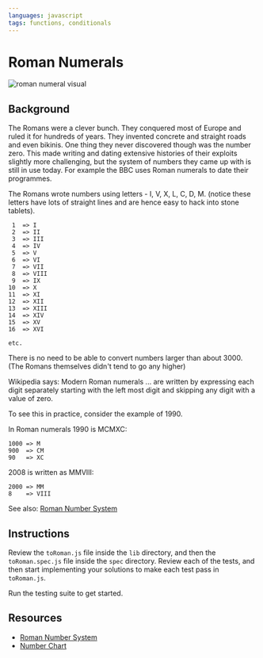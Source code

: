 ```yaml
---
languages: javascript
tags: functions, conditionals
---
```


# Roman Numerals

![roman numeral visual](https://s3-us-west-2.amazonaws.com/web-dev-readme-photos/js-vowels/roman_numerals.jpg)

## Background

The Romans were a clever bunch. They conquered most of Europe and ruled it for hundreds of years. They invented concrete and straight roads and even bikinis. One thing they never discovered though was the number zero. This made writing and dating extensive histories of their exploits slightly more challenging, but the system of numbers they came up with is still in use today. For example the BBC uses Roman numerals to date their programmes.

The Romans wrote numbers using letters - I, V, X, L, C, D, M. (notice these letters have lots of straight lines and are hence easy to hack into stone tablets).

```
 1  => I
 2  => II
 3  => III
 4  => IV
 5  => V
 6  => VI
 7  => VII
 8  => VIII
 9  => IX
10  => X
11  => XI
12  => XII
13  => XIII
14  => XIV
15  => XV
16  => XVI

etc.
```

There is no need to be able to convert numbers larger than about 3000. (The Romans themselves didn't tend to go any higher)

Wikipedia says: Modern Roman numerals ... are written by expressing each digit separately starting with the left most digit and skipping any digit with a value of zero.

To see this in practice, consider the example of 1990.

In Roman numerals 1990 is MCMXC:

```
1000 => M
900  => CM
90   => XC
```

2008 is written as MMVIII:

```
2000 => MM
8    => VIII
```

See also: [Roman Number System](http://www.novaroma.org/via_romana/numbers.html)

## Instructions

Review the `toRoman.js` file inside the `lib` directory, and then the `toRoman.spec.js` file inside the `spec` directory. Review each of the tests, and then start implementing your solutions to make each test pass in `toRoman.js`.

Run the testing suite to get started.

## Resources

* [Roman Number System](http://www.novaroma.org/via_romana/numbers.html)
* [Number Chart](http://literacy.kent.edu/Minigrants/Cinci/romanchart.htm)
